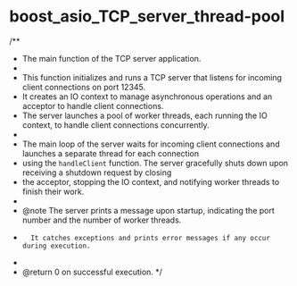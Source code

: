 # boost_asio_TCP_server_thread-pool
/**
 * The main function of the TCP server application.
 *
 * This function initializes and runs a TCP server that listens for incoming client connections on port 12345.
 * It creates an IO context to manage asynchronous operations and an acceptor to handle client connections.
 * The server launches a pool of worker threads, each running the IO context, to handle client connections concurrently.
 *
 * The main loop of the server waits for incoming client connections and launches a separate thread for each connection
 * using the `handleClient` function. The server gracefully shuts down upon receiving a shutdown request by closing
 * the acceptor, stopping the IO context, and notifying worker threads to finish their work.
 *
 * @note The server prints a message upon startup, indicating the port number and the number of worker threads.
 *       It catches exceptions and prints error messages if any occur during execution.
 *
 * @return 0 on successful execution.
 */
